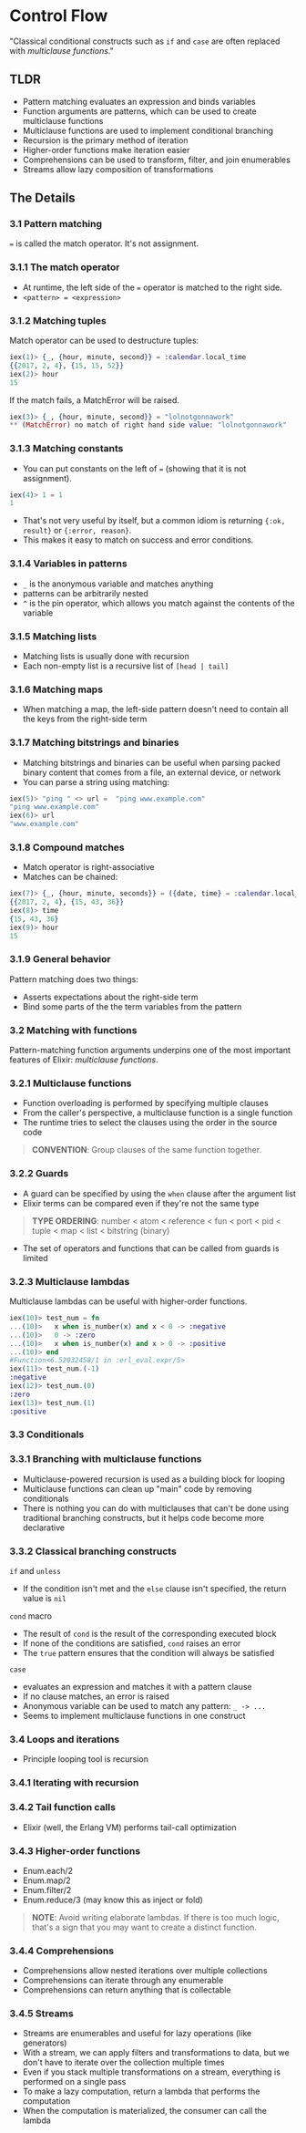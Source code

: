 # Control Flow

"Classical conditional constructs such as `if` and `case` are often
replaced with _multiclause functions_."

## TLDR

- Pattern matching evaluates an expression and binds variables
- Function arguments are patterns, which can be used to create multiclause functions
- Multiclause functions are used to implement conditional branching
- Recursion is the primary method of iteration
- Higher-order functions make iteration easier
- Comprehensions can be used to transform, filter, and join enumerables
- Streams allow lazy composition of transformations

## The Details

### 3.1 Pattern matching

`=` is called the match operator. It's not assignment.

### 3.1.1 The match operator

- At runtime, the left side of the `=` operator is matched to the right side.
- `<pattern> = <expression>`

### 3.1.2 Matching tuples

Match operator can be used to destructure tuples:

```elixir
iex(1)> {_, {hour, minute, second}} = :calendar.local_time
{{2017, 2, 4}, {15, 15, 52}}
iex(2)> hour
15
```

If the match fails, a MatchError will be raised.

```elixir
iex(3)> {_, {hour, minute, second}} = "lolnotgonnawork"
** (MatchError) no match of right hand side value: "lolnotgonnawork"
```

### 3.1.3 Matching constants

- You can put constants on the left of `=` (showing that it is not assignment).

```elixir
iex(4)> 1 = 1
1
```

- That's not very useful by itself, but a common idiom is returning
`{:ok, result}` or `{:error, reason}`.
- This makes it easy to match on success and error conditions.

### 3.1.4 Variables in patterns

- `_` is the anonymous variable and matches anything
- patterns can be arbitrarily nested
- `^` is the pin operator, which allows you match against the contents
  of the variable

### 3.1.5 Matching lists

- Matching lists is usually done with recursion
- Each non-empty list is a recursive list of `[head | tail]`

### 3.1.6 Matching maps

- When matching a map, the left-side pattern doesn't need to contain all
  the keys from the right-side term

### 3.1.7 Matching bitstrings and binaries

- Matching bitstrings and binaries can be useful when parsing packed binary
  content that comes from a file, an external device, or network
- You can parse a string using matching:

```elixir
iex(5)> "ping " <> url =  "ping www.example.com"
"ping www.example.com"
iex(6)> url
"www.example.com"
```

### 3.1.8 Compound matches

- Match operator is right-associative
- Matches can be chained:

```elixir
iex(7)> {_, {hour, minute, seconds}} = ({date, time} = :calendar.local_time)  
{{2017, 2, 4}, {15, 43, 36}}
iex(8)> time                                                                
{15, 43, 36}
iex(9)> hour
15
```

### 3.1.9 General behavior

Pattern matching does two things:
- Asserts expectations about the right-side term
- Bind some parts of the the term variables from the pattern

### 3.2 Matching with functions

Pattern-matching function arguments underpins one of the most important
features of Elixir: _multiclause functions_.

### 3.2.1 Multiclause functions

- Function overloading is performed by specifying multiple clauses
- From the caller's perspective, a multiclause function is a single function
- The runtime tries to select the clauses using the order in the source code

> **CONVENTION**: Group clauses of the same function together.

### 3.2.2 Guards

- A guard can be specified by using the `when` clause after the argument list
- Elixir terms can be compared even if they're not the same type

> **TYPE ORDERING**: number < atom < reference < fun < port < pid < tuple < map < list < bitstring (binary)

- The set of operators and functions that can be called from guards is limited

### 3.2.3 Multiclause lambdas

Multiclause lambdas can be useful with higher-order functions.

```elixir
iex(10)> test_num = fn
...(10)>   x when is_number(x) and x < 0 -> :negative
...(10)>   0 -> :zero
...(10)>   x when is_number(x) and x > 0 -> :positive
...(10)> end
#Function<6.52032458/1 in :erl_eval.expr/5>
iex(11)> test_num.(-1)
:negative
iex(12)> test_num.(0) 
:zero
iex(13)> test_num.(1)
:positive
```

### 3.3 Conditionals

### 3.3.1 Branching with multiclause functions

- Multiclause-powered recursion is used as a building block for looping
- Multiclause functions can clean up "main" code by removing conditionals
- There is nothing you can do with multiclauses that can't be done using
  traditional branching constructs, but it helps code become more declarative

### 3.3.2 Classical branching constructs

`if` and `unless`

- If the condition isn't met and the `else` clause isn't specified,
  the return value is `nil`

`cond` macro

- The result of `cond` is the result of the corresponding executed block
- If none of the conditions are satisfied, `cond` raises an error
- The `true` pattern ensures that the condition will always be satisfied

`case`

- evaluates an expression and matches it with a pattern clause
- If no clause matches, an error is raised
- Anonymous variable can be used to match any pattern: `_ -> ...`
- Seems to implement multiclause functions in one construct

### 3.4 Loops and iterations

- Principle looping tool is recursion

### 3.4.1 Iterating with recursion

### 3.4.2 Tail function calls

- Elixir (well, the Erlang VM) performs tail-call optimization 

### 3.4.3 Higher-order functions

 - Enum.each/2
 - Enum.map/2
 - Enum.filter/2
 - Enum.reduce/3 (may know this as inject or fold)

 > **NOTE**: Avoid writing elaborate lambdas. If there is too much logic,
   that's a sign that you may want to create a distinct function.

### 3.4.4 Comprehensions

- Comprehensions allow nested iterations over multiple collections
- Comprehensions can iterate through any enumerable
- Comprehensions can return anything that is collectable

### 3.4.5 Streams

- Streams are enumerables and useful for lazy operations (like generators)
- With a stream, we can apply filters and transformations to data, but
  we don't have to iterate over the collection multiple times
- Even if you stack multiple transformations on a stream, everything is
  performed on a single pass
- To make a lazy computation, return a lambda that performs the computation
- When the computation is materialized, the consumer can call the lambda
